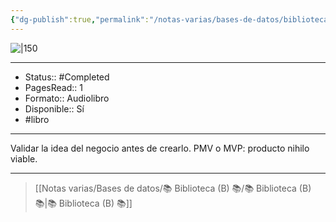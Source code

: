 ```yaml
---
{"dg-publish":true,"permalink":"/notas-varias/bases-de-datos/biblioteca-b/b-el-metodo-lean-startup/"}
---
```



![|150](http://books.google.com/books/content?id=v3_C4yd-wR4C&printsec=frontcover&img=1&zoom=1&edge=curl&source=gbs_api)

---

- Status:: #Completed 
- PagesRead:: 1
- Formato:: Audiolibro
- Disponible:: Sí
- #libro 

---

Validar la idea del negocio antes de crearlo.
PMV o MVP: producto nihilo viable.

---

> [[Notas varias/Bases de datos/📚 Biblioteca (B) 📚/📚 Biblioteca (B) 📚\|📚 Biblioteca (B) 📚]]